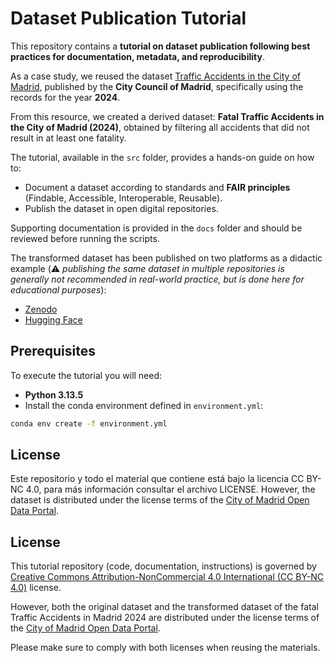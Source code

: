 # Dataset Publication Tutorial  
This repository contains a **tutorial on dataset publication following best practices for documentation, metadata, and reproducibility**.  

As a case study, we reused the dataset [Traffic Accidents in the City of Madrid](https://datos.madrid.es/portal/site/egob/menuitem.c05c1f754a33a9fbe4b2e4b284f1a5a0/?vgnextoid=7c2843010d9c3610VgnVCM2000001f4a900aRCRD&vgnextchannel=374512b9ace9f310VgnVCM100000171f5a0aRCRD&vgnextfmt=default), published by the **City Council of Madrid**, specifically using the records for the year **2024**.  

From this resource, we created a derived dataset: **Fatal Traffic Accidents in the City of Madrid (2024)**, obtained by filtering all accidents that did not result in at least one fatality.  

The tutorial, available in the `src` folder, provides a hands-on guide on how to:  
- Document a dataset according to standards and **FAIR principles** (Findable, Accessible, Interoperable, Reusable).  
- Publish the dataset in open digital repositories.  

Supporting documentation is provided in the `docs` folder and should be reviewed before running the scripts.  

The transformed dataset has been published on two platforms as a didactic example (⚠️ *publishing the same dataset in multiple repositories is generally not recommended in real-world practice, but is done here for educational purposes*):  
- [Zenodo](https://doi.org/10.5281/zenodo.17018859)  
- [Hugging Face](https://huggingface.co/datasets/iguillenp/Fatal_traffic_accidents_in_the_city_of_Madrid_during_2024_Dataset_Publication_Tutorial)  

## Prerequisites  
To execute the tutorial you will need:  
- **Python 3.13.5**  
- Install the conda environment defined in `environment.yml`:  

```bash
conda env create -f environment.yml
```

## License
Este repositorio y todo el material que contiene está bajo la licencia CC BY-NC 4.0, para más información consultar el archivo LICENSE.  However, the dataset is distributed under the license terms of the [City of Madrid Open Data Portal](https://datos.madrid.es/egob/catalogo/aviso-legal).

## License  
This tutorial repository (code, documentation, instructions) is governed by [Creative Commons Attribution-NonCommercial 4.0 International (CC BY-NC 4.0)](https://creativecommons.org/licenses/by-nc/4.0/) license.  

However, both the original dataset and the transformed dataset of the fatal Traffic Accidents in Madrid 2024 are distributed under the license terms of the [City of Madrid Open Data Portal](https://datos.madrid.es/egob/catalogo/aviso-legal).

Please make sure to comply with both licenses when reusing the materials.  
